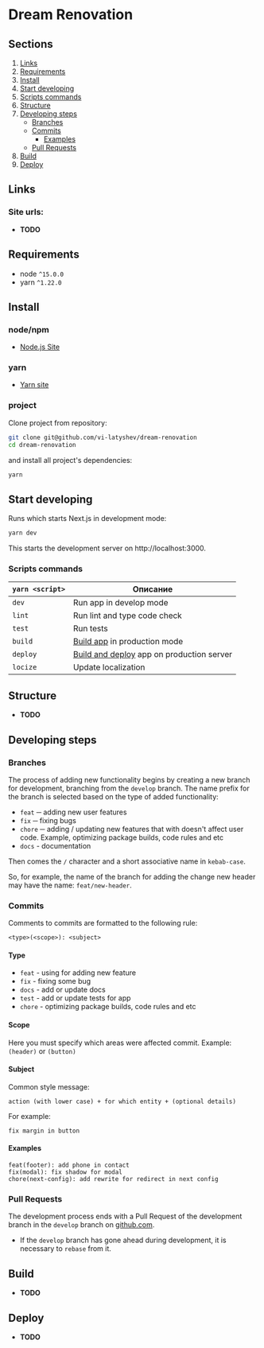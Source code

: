 # Dream Renovation

## Sections
1. [Links](#links)
1. [Requirements](#requirements)
1. [Install](#install)
1. [Start developing](#start-developing)
1. [Scripts commands](#scripts-commands)
1. [Structure](#structure)
1. [Developing steps](#developing-steps)
    * [Branches](#branches)
    * [Commits](#commits)
        * [Examples](#examples)
    * [Pull Requests](#pull-requests)
1. [Build](#build)
1. [Deploy](#deploy)

## Links

### Site urls:

* **TODO**

## Requirements

* node `^15.0.0`
* yarn `^1.22.0`

## Install

### node/npm

* [Node.js Site](https://nodejs.org/)

### yarn

* [Yarn site](https://yarnpkg.com/en/docs/install/)

### project

Clone project from repository:

```bash
git clone git@github.com/vi-latyshev/dream-renovation
cd dream-renovation
```

and install all project's dependencies:

```bash
yarn
```

## Start developing

Runs which starts Next.js in development mode:
```bash
yarn dev
```
This starts the development server on http://localhost:3000.

### Scripts commands

|`yarn <script>`    |Описание|
|-------------------|--------|
|`dev`              |Run app in develop mode|
|`lint`             |Run lint and type code check|
|`test`             |Run tests|
|`build`            |[Build app](#build) in production mode|
|`deploy`           |[Build and deploy](#deploy) app on production server|
|`locize`           |Update localization|

## Structure

* **TODO**

## Developing steps

### Branches

The process of adding new functionality begins by creating a new branch for development, branching from the `develop` branch. The name prefix for the branch is selected based on the type of added functionality:

* `feat` ─ adding new user features
* `fix` ─ fixing bugs
* `chore` ─ adding / updating new features that with doesn't affect user code. Example, optimizing package builds, code rules and etc
* `docs` - documentation

Then comes the `/` character and a short associative name in `kebab-case`.

So, for example, the name of the branch for adding the change new header may have the name: `feat/new-header`.

### Commits

Comments to commits are formatted to the following rule:

```
<type>(<scope>): <subject>
```

#### Type

* `feat` - using for adding new feature
* `fix` - fixing some bug
* `docs` - add or update docs
* `test` - add or update tests for app
* `chore` - optimizing package builds, code rules and etc

#### Scope

Here you must specify which areas were affected commit. Example: `(header)` or `(button)`

#### Subject

Common style message:

```
action (with lower case) + for which entity + (optional details)
```

For example:
```
fix margin in button
```

#### Examples

```
feat(footer): add phone in contact
fix(modal): fix shadow for modal
chore(next-config): add rewrite for redirect in next config
```

### Pull Requests

The development process ends with a Pull Request of the development branch in the `develop` branch on [github.com](https://github.com/vi-latyshev/dream-renovation).
* If the `develop` branch has gone ahead during development, it is necessary to `rebase` from it.

## Build

* **TODO**

## Deploy

* **TODO**
